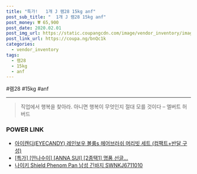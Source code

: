 ```yaml
--- 
title: "특가!   1개 J 램28 15kg anf" 
post_sub_title: "  1개 J 램28 15kg anf" 
post_money: ₩ 65,900 
post_date: 2020.02.01 
post_img_url: https://static.coupangcdn.com/image/vendor_inventory/images/2018/02/03/17/7/d86ac6a0-aabc-4e50-9c80-db2623225811.jpg 
post_link_url: https://coupa.ng/bnQc1k 
categories: 
  - vendor_inventory 
tags: 
  - 램28 
  - 15kg 
  - anf 
--- 
```

  #램28 #15kg #anf 
<hr> 

> 직업에서 행복을 찾아라. 아니면 행복이 무엇인지 절대 모를 것이다 – 엘버트 허버드 


### POWER LINK

* <a href="https://blog.naver.com/fasyy4321/221787470820" target="_blank">아이캔디(EYECANDY) 레인보우 볼륨s 헤어브러쉬 머리빗 세트 (컴팩트+반달 구성)</a>
* <a href="https://blog.naver.com/sakai111/221792290759" target="_blank">[특가] [안나수이] [ANNA SUI] [2종택1] 명품 선글...</a>
* <a href="https://blog.naver.com/santokki14/221784209657" target="_blank">나이키 Shield Phenom Pan 남성 긴바지 SWNKJ6711010</a>

